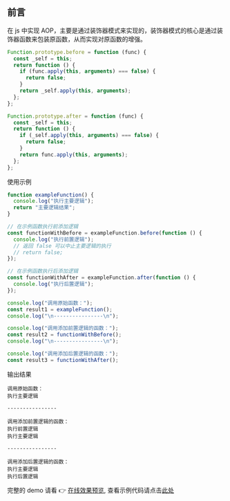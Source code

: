 ## 前言

在 js 中实现 AOP，主要是通过装饰器模式来实现的，装饰器模式的核心是通过装饰器函数来包装原函数，从而实现对原函数的增强。

```js
Function.prototype.before = function (func) {
  const _self = this;
  return function () {
    if (func.apply(this, arguments) === false) {
      return false;
    }
    return _self.apply(this, arguments);
  };
};

Function.prototype.after = function (func) {
  const _self = this;
  return function () {
    if (_self.apply(this, arguments) === false) {
      return false;
    }
    return func.apply(this, arguments);
  };
};
```

使用示例

```js
function exampleFunction() {
  console.log("执行主要逻辑");
  return "主要逻辑结果";
}

// 在示例函数执行前添加逻辑
const functionWithBefore = exampleFunction.before(function () {
  console.log("执行前置逻辑");
  // 返回 false 可以中止主要逻辑的执行
  // return false;
});

// 在示例函数执行后添加逻辑
const functionWithAfter = exampleFunction.after(function () {
  console.log("执行后置逻辑");
});

console.log("调用原始函数：");
const result1 = exampleFunction();
console.log("\n----------------\n");

console.log("调用添加前置逻辑的函数：");
const result2 = functionWithBefore();
console.log("\n----------------\n");

console.log("调用添加后置逻辑的函数：");
const result3 = functionWithAfter();
```

输出结果

```
调用原始函数：
执行主要逻辑

----------------

调用添加前置逻辑的函数：
执行前置逻辑
执行主要逻辑

----------------

调用添加后置逻辑的函数：
执行主要逻辑
执行后置逻辑
```

完整的 demo 请看 👉 [在线效果预览](https://chenxiaoyao6228.github.io/html-preview/?https://github.com/chenxiaoyao6228/fe-notes/blob/main/代码手写题/_demo/AOP/index.html), 查看示例代码请点击[此处](./_demo/AOP/index.html)
